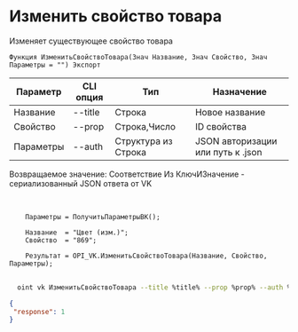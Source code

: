 ﻿---
sidebar_position: 3
---

# Изменить свойство товара
 Изменяет существующее свойство товара



`Функция ИзменитьСвойствоТовара(Знач Название, Знач Свойство, Знач Параметры = "") Экспорт`

  | Параметр | CLI опция | Тип | Назначение |
  |-|-|-|-|
  | Название | --title | Строка | Новое название |
  | Свойство | --prop | Строка,Число | ID свойства |
  | Параметры | --auth | Структура из Строка | JSON авторизации или путь к .json |

  
  Возвращаемое значение:   Соответствие Из КлючИЗначение - сериализованный JSON ответа от VK

<br/>




```bsl title="Пример кода"
    Параметры = ПолучитьПараметрыВК();

    Название  = "Цвет (изм.)";
    Свойство  = "869";

    Результат = OPI_VK.ИзменитьСвойствоТовара(Название, Свойство, Параметры);
```



```sh title="Пример команды CLI"
    
  oint vk ИзменитьСвойствоТовара --title %title% --prop %prop% --auth %auth%

```

```json title="Результат"
{
 "response": 1
}
```
